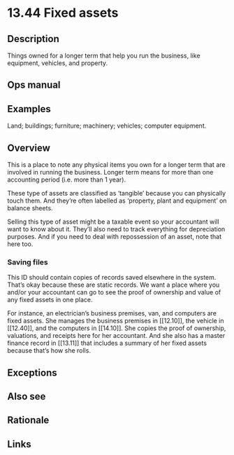 # 13.44 Fixed assets

## Description

Things owned for a longer term that help you run the business, like equipment, vehicles, and property.

## Ops manual

## Examples

Land; buildings; furniture; machinery; vehicles; computer equipment.

## Overview

This is a place to note any physical items you own for a longer term that are involved in running the business. Longer term means for more than one accounting period (i.e. more than 1 year).

These type of assets are classified as ‘tangible’ because you can physically touch them. And they’re often labelled as ‘property, plant and equipment’ on balance sheets.

Selling this type of asset might be a taxable event so your accountant will want to know about it. They’ll also need to track everything for depreciation purposes. And if you need to deal with repossession of an asset, note that here too.

### Saving files

This ID should contain copies of records saved elsewhere in the system. That’s okay because these are static records. We want a place where you and/or your accountant can go to see the proof of ownership and value of any fixed assets in one place.

For instance, an electrician’s business premises, van, and computers are fixed assets. She manages the business premises in [[12.10]], the vehicle in [[12.40]], and the computers in [[14.10]]. She copies the proof of ownership, valuations, and receipts here for her accountant. And she also has a master finance record in [[13.11]] that includes a summary of her fixed assets because that’s how she rolls.

## Exceptions

## Also see

## Rationale

## Links
